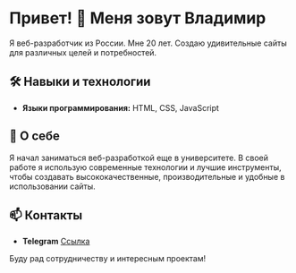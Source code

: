 # Привет! 👋 Меня зовут Владимир

Я веб-разработчик из России. Мне 20 лет. Создаю удивительные сайты для различных целей и потребностей.

## 🛠️ Навыки и технологии

- **Языки программирования:** HTML, CSS, JavaScript

## 🌟 О себе

Я начал заниматься веб-разработкой еще в университете. В своей работе я использую современные технологии и лучшие инструменты, чтобы создавать высококачественные, производительные и удобные в использовании сайты.

## 📫 Контакты

- **Telegram** [Ссылка](https://t.me/akayo_san)

Буду рад сотрудничеству и интересным проектам!

